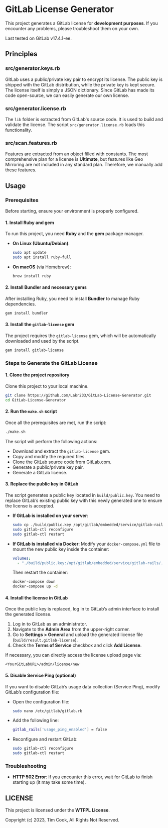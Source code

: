 # GitLab License Generator

This project generates a GitLab license for **development purposes**. If you encounter any problems, please troubleshoot them on your own.

Last tested on GitLab v17.4.1-ee.

## Principles

### **src/generator.keys.rb**

GitLab uses a public/private key pair to encrypt its license. The public key is shipped with the GitLab distribution, while the private key is kept secure. The license itself is simply a JSON dictionary. Since GitLab has made its code open-source, we can easily generate our own license.

### **src/generator.license.rb**

The `lib` folder is extracted from GitLab's source code. It is used to build and validate the license. The script `src/generator.license.rb` loads this functionality.

### **src/scan.features.rb**

Features are extracted from an object filled with constants. The most comprehensive plan for a license is **Ultimate**, but features like Geo Mirroring are not included in any standard plan. Therefore, we manually add these features.

## Usage

### Prerequisites

Before starting, ensure your environment is properly configured.

#### 1. Install Ruby and gem
To run this project, you need **Ruby** and the **gem** package manager.

- **On Linux (Ubuntu/Debian)**:
  ```bash
  sudo apt update
  sudo apt install ruby-full
  ```

- **On macOS** (via Homebrew):
  ```bash
  brew install ruby
  ```

#### 2. Install Bundler and necessary gems
After installing Ruby, you need to install **Bundler** to manage Ruby dependencies.

```bash
gem install bundler
```

#### 3. Install the `gitlab-license` gem
The project requires the `gitlab-license` gem, which will be automatically downloaded and used by the script.

```bash
gem install gitlab-license
```

### Steps to Generate the GitLab License

#### 1. Clone the project repository
Clone this project to your local machine.

```bash
git clone https://github.com/Lakr233/GitLab-License-Generator.git
cd GitLab-License-Generator
```

#### 2. Run the `make.sh` script
Once all the prerequisites are met, run the script:

```bash
./make.sh
```

The script will perform the following actions:
- Download and extract the `gitlab-license` gem.
- Copy and modify the required files.
- Clone the GitLab source code from GitLab.com.
- Generate a public/private key pair.
- Generate a GitLab license.

#### 3. Replace the public key in GitLab
The script generates a public key located in `build/public.key`. You need to replace GitLab’s existing public key with this newly generated one to ensure the license is accepted.

- **If GitLab is installed on your server**:
  ```bash
  sudo cp ./build/public.key /opt/gitlab/embedded/service/gitlab-rails/.license_encryption_key.pub
  sudo gitlab-ctl reconfigure
  sudo gitlab-ctl restart
  ```

- **If GitLab is installed via Docker**:
  Modify your `docker-compose.yml` file to mount the new public key inside the container:

  ```yaml
  volumes:
    - "./build/public.key:/opt/gitlab/embedded/service/gitlab-rails/.license_encryption_key.pub"
  ```

  Then restart the container:
  ```bash
  docker-compose down
  docker-compose up -d
  ```

#### 4. Install the license in GitLab
Once the public key is replaced, log in to GitLab’s admin interface to install the generated license.

1. Log in to GitLab as an administrator.
2. Navigate to the **Admin Area** from the upper-right corner.
3. Go to **Settings > General** and upload the generated license file (`build/result.gitlab-license`).
4. Check the **Terms of Service** checkbox and click **Add License**.

If necessary, you can directly access the license upload page via:
```
<YourGitLabURL>/admin/license/new
```

#### 5. Disable Service Ping (optional)
If you want to disable GitLab’s usage data collection (Service Ping), modify GitLab’s configuration file:

- Open the configuration file:
  ```bash
  sudo nano /etc/gitlab/gitlab.rb
  ```

- Add the following line:
  ```bash
  gitlab_rails['usage_ping_enabled'] = false
  ```

- Reconfigure and restart GitLab:
  ```bash
  sudo gitlab-ctl reconfigure
  sudo gitlab-ctl restart
  ```

### Troubleshooting

- **HTTP 502 Error**:
  If you encounter this error, wait for GitLab to finish starting up (it may take some time).

## LICENSE

This project is licensed under the **WTFPL License**.

Copyright (c) 2023, Tim Cook, All Rights Not Reserved.
